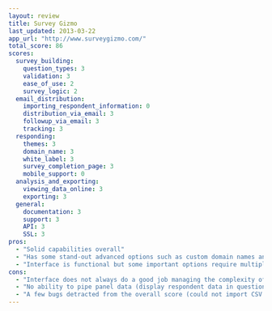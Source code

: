 ```yaml
---
layout: review
title: Survey Gizmo
last_updated: 2013-03-22
app_url: "http://www.surveygizmo.com/"
total_score: 86
scores:
  survey_building:
    question_types: 3
    validation: 3
    ease_of_use: 2
    survey_logic: 2
  email_distribution:
    importing_respondent_information: 0
    distribution_via_email: 3
    followup_via_email: 3
    tracking: 3
  responding:
    themes: 3
    domain_name: 3
    white_label: 3
    survey_completion_page: 3
    mobile_support: 0
  analysis_and_exporting:
    viewing_data_online: 3
    exporting: 3
  general:
    documentation: 3
    support: 3
    API: 3
    SSL: 3
pros:
  - "Solid capabilities overall"
  - "Has some stand-out advanced options such as custom domain names and email open tracking"
  - "Interface is functional but some important options require multiple clicks to access"
cons:
  - "Interface does not always do a good job managing the complexity of the software (but the documentation is good)"
  - "No ability to pipe panel data (display respondent data in questions)"
  - "A few bugs detracted from the overall score (could not import CSV of respondent data, question drag-and-drop was buggy, mobile theme did not work)"
---
```


